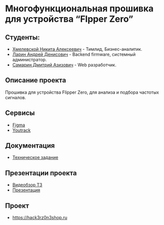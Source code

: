 # Многофункциональная прошивка для устройства “Flpper Zero”

## Студенты:

- [Хмелевской Никита Алексеевич](https://github.com/nikitakhmelevskoy) - Тимлид, Бизнес-аналитик.
- [Ларин Андрей Денисович](https://github.com/Worstrling) - Backend firmware, системный администратор.
- [Самарин Дмитрий Азизович](https://github.com/dimonlime) - Web разработчик.

## Описание проекта

Прошивка для устройства Flipper Zero, для анализа и подбора частотых сигналов.

## Сервисы

- [Figma](#)
- [Youtrack](https://nikitakhmelevskoy.youtrack.cloud/projects/6ad76b5d-eadd-42c3-858f-332b5bba082e)

## Документация

- [Техническое задание](https://github.com/Worstrling/Flipperzero-Firmware/tree/main/%D0%A2%D0%B5%D1%85.%20%D0%B7%D0%B0%D0%B4%D0%B0%D0%BD%D0%B8%D0%B5)

## Презентации проекта

- [Видеобзор ТЗ](https://www.youtube.com/watch?v=3OnWUNHOXxg)
- [Презентация](https://github.com/Worstrling/Flipperzero-Firmware/tree/main/%D0%9F%D1%80%D0%B5%D0%B7%D0%B5%D0%BD%D1%82%D0%B0%D1%86%D0%B8%D1%8F)

## Проект

- https://hack3rz0n3shop.ru
